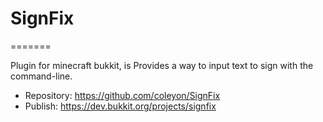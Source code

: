 # SignFix

=======

Plugin for minecraft bukkit, is Provides a way to input text to sign with the command-line.

- Repository: https://github.com/coleyon/SignFix
- Publish: https://dev.bukkit.org/projects/signfix
